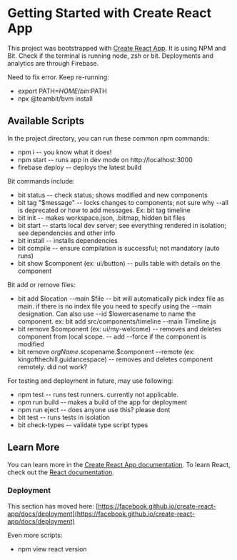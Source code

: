 # Getting Started with Create React App
This project was bootstrapped with [Create React App](https://github.com/facebook/create-react-app).
It is using NPM and Bit. Check if the terminal is running node, zsh or bit.
Deployments and analytics are through Firebase.

Need to fix error. Keep re-running:
* export PATH=$HOME/bin:$PATH
* npx @teambit/bvm install 

## Available Scripts
In the project directory, you can run these common npm commands:
* npm i -- you know what it does!
* npm start -- runs app in dev mode on http://localhost:3000
* firebase deploy -- deploys the latest build

Bit commands include:
* bit status -- check status; shows modified and new components
* bit tag "$message" -- locks changes to components; not sure why --all is deprecated or how to add messages.
Ex: bit tag timeline
* bit init -- makes workspace.json, .bitmap, hidden bit files
* bit start -- starts local dev server; see everything rendered in isolation; see dependencies and other info
* bit install -- installs dependencies
* bit compile -- ensure compilation is successful; not mandatory (auto runs)
* bit show $component (ex: ui/button) -- pulls table with details on the component

Bit add or remove files:
* bit add $location --main $file -- bit will automatically pick index file as main. if there is no index file you need to specify using the --main designation. Can also use --id $lowercasename to name the component.
ex: bit add src/components/timeline --main Timeline.js
* bit remove $component (ex: ui/my-welcome) -- removes and deletes component from local scope.
-- add --force if the component is modified
* bit remove $orgName.$scopename.$component --remote (ex: kingofthechill.guidancespace) -- removes and deletes component remotely. did not work?

For testing and deployment in future, may use following:
* npm test -- runs test runners. currently not applicable.
* npm run build -- makes a build of the app for deployment
* npm run eject -- does anyone use this? please dont
* bit test -- runs tests in isolation
* bit check-types -- validate type script types

## Learn More
You can learn more in the [Create React App documentation](https://facebook.github.io/create-react-app/docs/getting-started).
To learn React, check out the [React documentation](https://reactjs.org/).

### Deployment
This section has moved here: [https://facebook.github.io/create-react-app/docs/deployment](https://facebook.github.io/create-react-app/docs/deployment)

Even more scripts:
* npm view react version
